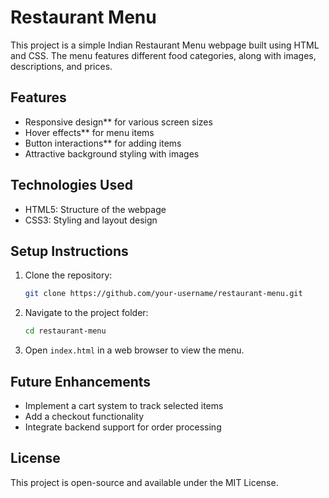 # Restaurant Menu

This project is a simple Indian Restaurant Menu webpage built using HTML and CSS. The menu features different food categories, along with images, descriptions, and prices.

## Features
- Responsive design** for various screen sizes
- Hover effects** for menu items
- Button interactions** for adding items
- Attractive background styling with images

## Technologies Used
- HTML5: Structure of the webpage
- CSS3: Styling and layout design

## Setup Instructions
1. Clone the repository:
   ```bash
   git clone https://github.com/your-username/restaurant-menu.git
   ```
2. Navigate to the project folder:
   ```bash
   cd restaurant-menu
   ```
3. Open `index.html` in a web browser to view the menu.

## Future Enhancements
- Implement a cart system to track selected items
- Add a checkout functionality
- Integrate backend support for order processing

## License
This project is open-source and available under the MIT License.
